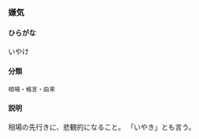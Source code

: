 <div style="display:none;">

## [あ行](securities-terms?id=あ行)

</div>

### 嫌気

#### ひらがな

いやけ

#### 分類

`相場・格言・由来`

#### 説明

相場の先行きに、悲観的になること。  「いやき」とも言う。

<div style="display:none;">

## [か行](securities-terms?id=か行)
## [さ行](securities-terms?id=さ行)
## [た行](securities-terms?id=た行)
## [な行](securities-terms?id=な行)
## [は行](securities-terms?id=は行)
## [ま行](securities-terms?id=ま行)
## [や行](securities-terms?id=や行)
## [ら行](securities-terms?id=ら行)
## [わ行](securities-terms?id=わ行)
## [英数字・記号](securities-terms?id=英数字・記号)

</div>

